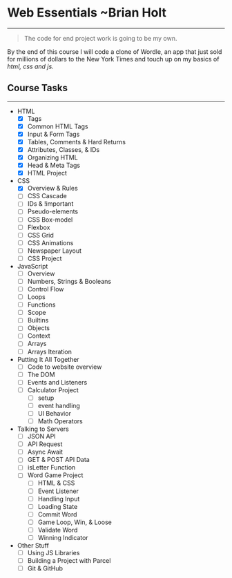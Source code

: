 # Web Essentials ~Brian Holt
---
> The code for end project work is going to be my own.

By the end of this course I will code a clone of Wordle, an app that just sold for millions of dollars to the New York Times and touch up on my basics of *html, css and js*.

## Course Tasks
---
- HTML
  - [x] Tags
  - [x] Common HTML Tags
  - [x] Input & Form Tags
  - [x] Tables, Comments & Hard Returns
  - [x] Attributes, Classes, & IDs
  - [x] Organizing HTML
  - [x] Head & Meta Tags
  - [x] HTML Project
- CSS
  - [x] Overview & Rules
  - [ ] CSS Cascade
  - [ ] IDs & !important
  - [ ] Pseudo-elements
  - [ ] CSS Box-model
  - [ ] Flexbox
  - [ ] CSS Grid
  - [ ] CSS Animations
  - [ ] Newspaper Layout
  - [ ] CSS Project
- JavaScript
  - [ ] Overview
  - [ ] Numbers, Strings & Booleans
  - [ ] Control Flow
  - [ ] Loops
  - [ ] Functions
  - [ ] Scope
  - [ ] Builtins
  - [ ] Objects
  - [ ] Context
  - [ ] Arrays
  - [ ] Arrays Iteration
- Putting It All Together
  - [ ] Code to website overview
  - [ ] The DOM
  - [ ] Events and Listeners
  - [ ] Calculator Project
    - [ ] setup
    - [ ] event handling
    - [ ] UI Behavior
    - [ ] Math Operators
- Talking to Servers
  - [ ] JSON API
  - [ ] API Request
  - [ ] Async Await
  - [ ] GET & POST API Data
  - [ ] isLetter Function
  - [ ] Word Game Project
    - [ ] HTML & CSS
    - [ ] Event Listener
    - [ ] Handling Input
    - [ ] Loading State
    - [ ] Commit Word
    - [ ] Game Loop, Win, & Loose
    - [ ] Validate Word
    - [ ] Winning Indicator
- Other Stuff
  - [ ] Using JS Libraries
  - [ ] Building a Project with Parcel
  - [ ] Git & GitHub